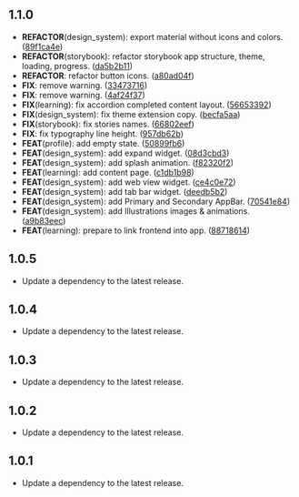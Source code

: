 ## 1.1.0

 - **REFACTOR**(design_system): export material without icons and colors. ([89f1ca4e](https://github.com/qcx/chimera/commit/89f1ca4e43e1f619c92ca2229cbe7394f93ecd11))
 - **REFACTOR**(storybook): refactor storybook app structure, theme, loading, progress. ([da5b2b11](https://github.com/qcx/chimera/commit/da5b2b111e1535a8a883e46cdd76505f1bafab4e))
 - **REFACTOR**: refactor button icons. ([a80ad04f](https://github.com/qcx/chimera/commit/a80ad04f95101554de46b9c5b11a129c25e63274))
 - **FIX**: remove warning. ([33473716](https://github.com/qcx/chimera/commit/33473716efd6312cfd32c7da68ff66422ef864e0))
 - **FIX**: remove warning. ([4af24f37](https://github.com/qcx/chimera/commit/4af24f37abda829668dd6ab5c4461fbc9369fe04))
 - **FIX**(learning): fix accordion completed content layout. ([56653392](https://github.com/qcx/chimera/commit/566533920c46a10e9c4089c93edc64296086e331))
 - **FIX**(design_system): fix theme extension copy. ([becfa5aa](https://github.com/qcx/chimera/commit/becfa5aab5d90d8e04837d0547fbc2393de0b6d0))
 - **FIX**(storybook): fix stories names. ([66802eef](https://github.com/qcx/chimera/commit/66802eef2885fb6f2fa1a5db827285a2632fad0d))
 - **FIX**: fix typography line height. ([957db62b](https://github.com/qcx/chimera/commit/957db62b22312675e318701827632443845f018f))
 - **FEAT**(profile): add empty state. ([50899fb6](https://github.com/qcx/chimera/commit/50899fb626f110c1e4c8731a72674fdbdfca55a7))
 - **FEAT**(design_system): add expand widget. ([08d3cbd3](https://github.com/qcx/chimera/commit/08d3cbd32b85e61e7d864ad404fe91f769a5402e))
 - **FEAT**(design_system): add splash animation. ([f82320f2](https://github.com/qcx/chimera/commit/f82320f2d7a10eeef5398386ae439fd8cbf507e0))
 - **FEAT**(learning): add content page. ([c1db1b98](https://github.com/qcx/chimera/commit/c1db1b988fd06de0d7c9557f0f84751e0386a97a))
 - **FEAT**(design_system): add web view widget. ([ce4c0e72](https://github.com/qcx/chimera/commit/ce4c0e727deb9ac7570ce96634717df58b4dca19))
 - **FEAT**(design_system): add tab bar widget. ([deedb5b2](https://github.com/qcx/chimera/commit/deedb5b2c4fad79b3cd7b77215b434906a858fcb))
 - **FEAT**(design_system): add Primary and Secondary AppBar. ([70541e84](https://github.com/qcx/chimera/commit/70541e84ec5bdd7cc0f322c103c2cd1ef8034bc9))
 - **FEAT**(design_system): add Illustrations images & animations. ([a9b83eec](https://github.com/qcx/chimera/commit/a9b83eec67fb472e5aa3471de8a69fe8dc90178c))
 - **FEAT**(learning): prepare to link frontend into app. ([88718614](https://github.com/qcx/chimera/commit/88718614408d2123349f4a5001776683f06d407d))

## 1.0.5

 - Update a dependency to the latest release.

## 1.0.4

 - Update a dependency to the latest release.

## 1.0.3

 - Update a dependency to the latest release.

## 1.0.2

 - Update a dependency to the latest release.

## 1.0.1

 - Update a dependency to the latest release.

